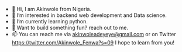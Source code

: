 - 👋 Hi, I am Akinwole from Nigeria.
- 👀 I’m interested in backend web development and Data science.
- 🌱 I’m currently learning python.
- 💞️ Want to build something fun? reach out to me.
- 📫 You can reach me via akinwoleadeyeye@gmail.com or on Twitter https://twitter.com/Akinwole_Fenwa?s=09
I hope to learn from you! 

<!---
Akinwole-Fenwa/Akinwole-Fenwa is a ✨ special ✨ repository because its `README.md` (this file) appears on your GitHub profile.
You can click the Preview link to take a look at your changes.
--->
